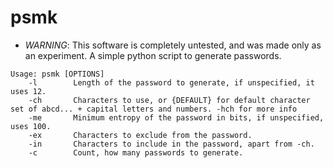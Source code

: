 # psmk
- *WARNING*: This software is completely untested, and was made only as an experiment.
A simple python script to generate passwords.
```
Usage: psmk [OPTIONS]
    -l        Length of the password to generate, if unspecified, it uses 12.
    -ch       Characters to use, or {DEFAULT} for default character set of abcd... + capital letters and numbers. -hch for more info
    -me       Minimum entropy of the password in bits, if unspecified, uses 100.
    -ex       Characters to exclude from the password.
    -in       Characters to include in the password, apart from -ch.
    -c        Count, how many passwords to generate.
```
